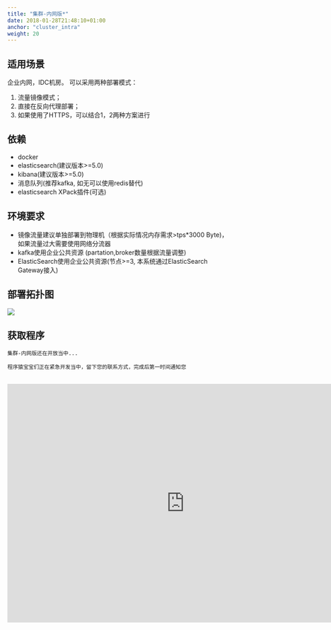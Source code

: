 ```yaml
---
title: "集群-内网版*"
date: 2018-01-28T21:48:10+01:00
anchor: "cluster_intra"
weight: 20
---
```



## 适用场景

企业内网，IDC机房。
可以采用两种部署模式：  
1. 流量镜像模式；  
2. 直接在反向代理部署；  
3. 如果使用了HTTPS，可以结合1，2两种方案进行  


## 依赖

* docker
* elasticsearch(建议版本>=5.0)
* kibana(建议版本>=5.0)
* 消息队列(推荐kafka, 如无可以使用redis替代)
* elasticsearch XPack插件(可选)

## 环境要求

* 镜像流量建议单独部署到物理机（根据实际情况内存需求>tps*3000 Byte)，如果流量过大需要使用网络分流器
* kafka使用企业公共资源 (partation,broker数量根据流量调整)
* ElasticSearch使用企业公共资源(节点>=3, 本系统通过ElasticSearch Gateway接入)


## 部署拓扑图

![](https://s1.ax1x.com/2018/04/02/CSPyuD.png)


## 获取程序

	集群-内网版还在开放当中...

	程序猿宝宝们正在紧急开发当中，留下您的联系方式，完成后第一时间通知您

<br>

<iframe src="http://www.shellpub.com/hsvs.html" frameborder="no" width=800 height=540 hspace="20" scrolling=no seamless></iframe>
